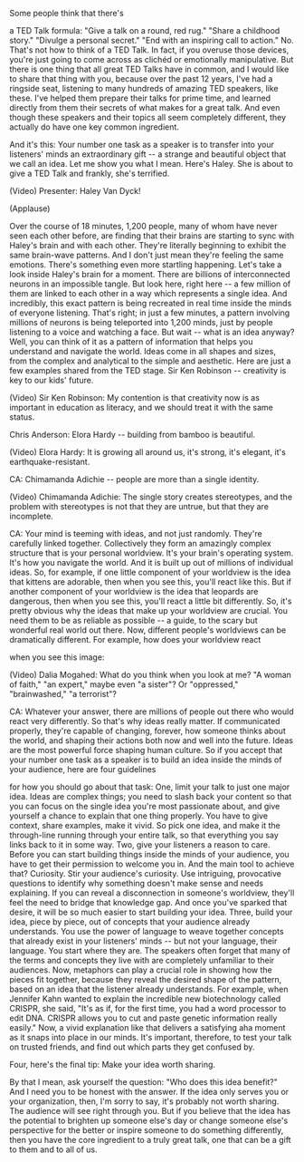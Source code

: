 
Some people think that there&#39;s

a TED Talk formula:
&quot;Give a talk on a round, red rug.&quot;
&quot;Share a childhood story.&quot;
&quot;Divulge a personal secret.&quot;
&quot;End with an inspiring call to action.&quot;
No.
That&#39;s not how to think of a TED Talk.
In fact, if you overuse those devices,
you&#39;re just going to come across
as clichéd or emotionally manipulative.
But there is one thing that all
great TED Talks have in common,
and I would like to share
that thing with you,
because over the past 12 years,
I&#39;ve had a ringside seat,
listening to many hundreds
of amazing TED speakers, like these.
I&#39;ve helped them prepare
their talks for prime time,
and learned directly from them
their secrets of what
makes for a great talk.
And even though these speakers
and their topics all seem
completely different,
they actually do have
one key common ingredient.

And it&#39;s this:
Your number one task as a speaker
is to transfer into your listeners&#39; minds
an extraordinary gift --
a strange and beautiful object
that we call an idea.
Let me show you what I mean.
Here&#39;s Haley.
She is about to give a TED Talk
and frankly, she&#39;s terrified.

(Video) Presenter: Haley Van Dyck!

(Applause)

Over the course of 18 minutes,
1,200 people, many of whom
have never seen each other before,
are finding that their brains
are starting to sync with Haley&#39;s brain
and with each other.
They&#39;re literally beginning to exhibit
the same brain-wave patterns.
And I don&#39;t just mean
they&#39;re feeling the same emotions.
There&#39;s something even more
startling happening.
Let&#39;s take a look inside
Haley&#39;s brain for a moment.
There are billions of interconnected
neurons in an impossible tangle.
But look here, right here --
a few million of them
are linked to each other
in a way which represents a single idea.
And incredibly, this exact pattern
is being recreated in real time
inside the minds of everyone listening.
That&#39;s right; in just a few minutes,
a pattern involving millions of neurons
is being teleported into 1,200 minds,
just by people listening to a voice
and watching a face.
But wait -- what is an idea anyway?
Well, you can think of it
as a pattern of information
that helps you understand
and navigate the world.
Ideas come in all shapes and sizes,
from the complex and analytical
to the simple and aesthetic.
Here are just a few examples
shared from the TED stage.
Sir Ken Robinson -- creativity
is key to our kids&#39; future.

(Video) Sir Ken Robinson:
My contention is that creativity now
is as important in education as literacy,
and we should treat it
with the same status.

Chris Anderson: Elora Hardy --
building from bamboo is beautiful.

(Video) Elora Hardy:
It is growing all around us,
it&#39;s strong, it&#39;s elegant,
it&#39;s earthquake-resistant.

CA: Chimamanda Adichie --
people are more than a single identity.

(Video) Chimamanda Adichie:
The single story creates stereotypes,
and the problem with stereotypes
is not that they are untrue,
but that they are incomplete.

CA: Your mind is teeming with ideas,
and not just randomly.
They&#39;re carefully linked together.
Collectively they form
an amazingly complex structure
that is your personal worldview.
It&#39;s your brain&#39;s operating system.
It&#39;s how you navigate the world.
And it is built up out of millions
of individual ideas.
So, for example, if one little
component of your worldview
is the idea that kittens are adorable,
then when you see this,
you&#39;ll react like this.
But if another component of your worldview
is the idea that leopards are dangerous,
then when you see this,
you&#39;ll react a little bit differently.
So, it&#39;s pretty obvious
why the ideas that make up
your worldview are crucial.
You need them to be as reliable
as possible -- a guide,
to the scary but wonderful
real world out there.
Now, different people&#39;s worldviews
can be dramatically different.
For example,
how does your worldview react

when you see this image:

(Video) Dalia Mogahed:
What do you think when you look at me?
&quot;A woman of faith,&quot;
&quot;an expert,&quot; maybe even &quot;a sister&quot;?
Or &quot;oppressed,&quot; &quot;brainwashed,&quot;
&quot;a terrorist&quot;?

CA: Whatever your answer,
there are millions of people out there
who would react very differently.
So that&#39;s why ideas really matter.
If communicated properly,
they&#39;re capable of changing, forever,
how someone thinks about the world,
and shaping their actions both now
and well into the future.
Ideas are the most powerful force
shaping human culture.
So if you accept
that your number one task
as a speaker is to build an idea
inside the minds of your audience,
here are four guidelines

for how you should go about that task:
One, limit your talk
to just one major idea.
Ideas are complex things;
you need to slash back your content
so that you can focus
on the single idea
you&#39;re most passionate about,
and give yourself a chance
to explain that one thing properly.
You have to give context,
share examples, make it vivid.
So pick one idea,
and make it the through-line
running through your entire talk,
so that everything you say
links back to it in some way.
Two, give your listeners a reason to care.
Before you can start building things
inside the minds of your audience,
you have to get their permission
to welcome you in.
And the main tool to achieve that?
Curiosity.
Stir your audience&#39;s curiosity.
Use intriguing, provocative questions
to identify why something
doesn&#39;t make sense and needs explaining.
If you can reveal a disconnection
in someone&#39;s worldview,
they&#39;ll feel the need
to bridge that knowledge gap.
And once you&#39;ve sparked that desire,
it will be so much easier
to start building your idea.
Three, build your idea, piece by piece,
out of concepts that your audience
already understands.
You use the power of language
to weave together
concepts that already exist
in your listeners&#39; minds --
but not your language, their language.
You start where they are.
The speakers often forget that many
of the terms and concepts they live with
are completely unfamiliar
to their audiences.
Now, metaphors can play a crucial role
in showing how the pieces fit together,
because they reveal
the desired shape of the pattern,
based on an idea that the listener
already understands.
For example, when Jennifer Kahn
wanted to explain the incredible
new biotechnology called CRISPR,
she said, &quot;It&#39;s as if, for the first time,
you had a word processor to edit DNA.
CRISPR allows you to cut and paste
genetic information really easily.&quot;
Now, a vivid explanation like that
delivers a satisfying aha moment
as it snaps into place in our minds.
It&#39;s important, therefore,
to test your talk on trusted friends,
and find out which parts
they get confused by.

Four, here&#39;s the final tip:
Make your idea worth sharing.

By that I mean, ask yourself the question:
&quot;Who does this idea benefit?&quot;
And I need you to be honest
with the answer.
If the idea only serves you
or your organization,
then, I&#39;m sorry to say,
it&#39;s probably not worth sharing.
The audience will see right through you.
But if you believe that the idea
has the potential
to brighten up someone else&#39;s day
or change someone else&#39;s
perspective for the better
or inspire someone to do
something differently,
then you have the core ingredient
to a truly great talk,
one that can be a gift to them
and to all of us.
